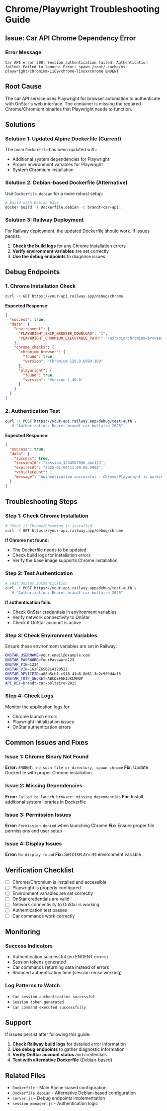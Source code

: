 # Chrome/Playwright Troubleshooting Guide

## Issue: Car API Chrome Dependency Error

### Error Message
```
Car API error 500: Session authentication failed: Authentication failed: Failed to launch: Error: spawn /root/.cache/ms-playwright/chromium-1169/chrome-linux/chrome ENOENT
```

## Root Cause
The car API service uses Playwright for browser automation to authenticate with OnStar's web interface. The container is missing the required Chrome/Chromium binaries that Playwright needs to function.

## Solutions

### Solution 1: Updated Alpine Dockerfile (Current)
The main `Dockerfile` has been updated with:
- Additional system dependencies for Playwright
- Proper environment variables for Playwright
- System Chromium installation

### Solution 2: Debian-based Dockerfile (Alternative)
Use `Dockerfile.debian` for a more robust setup:
```bash
# Build with Debian base
docker build -f Dockerfile.debian -t brandt-car-api .
```

### Solution 3: Railway Deployment
For Railway deployment, the updated Dockerfile should work. If issues persist:

1. **Check the build logs** for any Chrome installation errors
2. **Verify environment variables** are set correctly
3. **Use the debug endpoints** to diagnose issues

## Debug Endpoints

### 1. Chrome Installation Check
```bash
curl -X GET https://your-api.railway.app/debug/chrome
```

**Expected Response:**
```json
{
  "success": true,
  "data": {
    "environment": {
      "PLAYWRIGHT_SKIP_BROWSER_DOWNLOAD": "1",
      "PLAYWRIGHT_CHROMIUM_EXECUTABLE_PATH": "/usr/bin/chromium-browser"
    },
    "chrome_checks": {
      "chromium_browser": {
        "found": true,
        "version": "Chromium 120.0.6099.109"
      },
      "playwright": {
        "found": true,
        "version": "Version 1.40.0"
      }
    }
  }
}
```

### 2. Authentication Test
```bash
curl -X POST https://your-api.railway.app/debug/test-auth \
  -H "Authorization: Bearer brandt-car-boltaire-2025"
```

**Expected Response:**
```json
{
  "success": true,
  "data": {
    "success": true,
    "sessionId": "session_1234567890_abc123",
    "expiresAt": "2025-01-04T11:00:00.000Z",
    "vehicleCount": 1,
    "message": "Authentication successful - Chrome/Playwright is working correctly"
  }
}
```

## Troubleshooting Steps

### Step 1: Check Chrome Installation
```bash
# Check if Chrome/Chromium is installed
curl -X GET https://your-api.railway.app/debug/chrome
```

**If Chrome not found:**
- The Dockerfile needs to be updated
- Check build logs for installation errors
- Verify the base image supports Chrome installation

### Step 2: Test Authentication
```bash
# Test OnStar authentication
curl -X POST https://your-api.railway.app/debug/test-auth \
  -H "Authorization: Bearer brandt-car-boltaire-2025"
```

**If authentication fails:**
- Check OnStar credentials in environment variables
- Verify network connectivity to OnStar
- Check if OnStar account is active

### Step 3: Check Environment Variables
Ensure these environment variables are set in Railway:
```bash
ONSTAR_USERNAME=your.email@example.com
ONSTAR_PASSWORD=YourPassword123
ONSTAR_PIN=1234
ONSTAR_VIN=1G1FZ6S02L4128522
ONSTAR_DEVICEID=a88b5cb1-c918-41a8-8d61-3e2c9f9d4a16
ONSTAR_TOTP_SECRET=ABCDEFGHIJKLMNOP
API_KEY=brandt-car-boltaire-2025
```

### Step 4: Check Logs
Monitor the application logs for:
- Chrome launch errors
- Playwright initialization issues
- OnStar authentication errors

## Common Issues and Fixes

### Issue 1: Chrome Binary Not Found
**Error:** `ENOENT: no such file or directory, spawn chrome`
**Fix:** Update Dockerfile with proper Chrome installation

### Issue 2: Missing Dependencies
**Error:** `Failed to launch browser: missing dependencies`
**Fix:** Install additional system libraries in Dockerfile

### Issue 3: Permission Issues
**Error:** `Permission denied` when launching Chrome
**Fix:** Ensure proper file permissions and user setup

### Issue 4: Display Issues
**Error:** `No display found`
**Fix:** Set `DISPLAY=:99` environment variable

## Verification Checklist

- [ ] Chrome/Chromium is installed and accessible
- [ ] Playwright is properly configured
- [ ] Environment variables are set correctly
- [ ] OnStar credentials are valid
- [ ] Network connectivity to OnStar is working
- [ ] Authentication test passes
- [ ] Car commands work correctly

## Monitoring

### Success Indicators
- Authentication successful (no ENOENT errors)
- Session tokens generated
- Car commands returning data instead of errors
- Reduced authentication time (session reuse working)

### Log Patterns to Watch
- `Car session authentication successful`
- `Session token generated`
- `Car command executed successfully`

## Support

If issues persist after following this guide:

1. **Check Railway build logs** for detailed error information
2. **Use debug endpoints** to gather diagnostic information
3. **Verify OnStar account status** and credentials
4. **Test with alternative Dockerfile** (Debian-based)

## Related Files

- `Dockerfile` - Main Alpine-based configuration
- `Dockerfile.debian` - Alternative Debian-based configuration
- `server.js` - Debug endpoints implementation
- `session_manager.js` - Authentication logic 